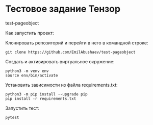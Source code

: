 # Тестовое задание Тензор
test-pageobject

Как запустить проект:

Клонировать репозиторий и перейти в него в командной строке:

    git clone https://github.com/EmilAbushaev/test-pageobject

Cоздать и активировать виртуальное окружение:

    python3 -m venv env
    source env/bin/activate

Установить зависимости из файла requirements.txt:

    python3 -m pip install --upgrade pip
    pip install -r requirements.txt

Запустить тест:

    pytest
